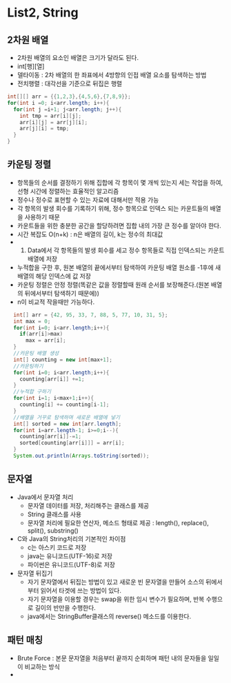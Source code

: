 # List2, String
## 2차원 배열
- 2차원 배열의 요소인 배열은 크기가 달라도 된다.
- int[행][열]
- 델타이동 : 2차 배열의 한 좌표에서 4방향의 인접 배열 요소를 탐색하는 방법
- 전치행렬 : 대각선을 기준으로 뒤집은 행렬
```Java
int[][] arr = {{1,2,3},{4,5,6},{7,8,9}};
for(int i =0; i<arr.length; i++){
  for(int j =i+1; j<arr.length; j++){
    int tmp = arr[i][j];
    arr[i][j] = arr[j][i];
    arr[j][i] = tmp;
  }
}
```
## 카운팅 정렬
- 항목들의 순서를 결정하기 위해 집합에 각 항목이 몇 개씩 있는지 세는 작업을 하여, 선형 시간에 정렬하는 효율적인 알고리즘
- 정수나 정수로 표현할 수 있는 자료에 대해서만 적용 가능
- 각 항목의 발생 회수를 기록하기 위해, 정수 항목으로 인덱스 되는 카운트들의 배열을 사용하기 때문
- 카운트들을 위한 충분한 공간을 할당하려면 집합 내의 가장 큰 정수를 알아야 한다.
- 시간 복잡도 O(n+k) : n은 배열의 길이, k는 정수의 최대값
- 1. Data에서 각 항목들의 발생 회수를 세고 정수 항목들로 직접 인덱스되는 카운트 배열에 저장
- 누적합을 구한 후, 원본 배열의 끝에서부터 탐색하여 카운팅 배열 원소를 -1후에 새 배열의 해당 인덱스에 값 저장
- 카운팅 정렬은 안정 정렬(똑같은 값을 정렬할때 원래 순서를 보장해준다.(원본 배열의 뒤에서부터 탐색하기 때문에))
- n이 비교적 작을때만 가능하다.
```Java
  int[] arr = {42, 95, 33, 7, 88, 5, 77, 10, 31, 5};
  int max = 0;
  for(int i=0; i<arr.length;i++){
    if(arr[i]>max)
      max = arr[i];
  }
  //카운팅 배열 생성
  int[] counting = new int[max+1];
  //카운팅하기
  for(int i=0; i<arr.length;i++){
    counting[arr[i]] +=1;
  }
  //누적합 구하기
  for(int i=1; i<max+1;i++){
    counting[i] += counting[i-1];
  }
  //배열을 거꾸로 탐색하며 새로운 배열에 넣기
  int[] sorted = new int[arr.length];
  for(int i=arr.length-1; i>=0;i--){
    counting[arr[i]]-=1;
    sorted[counting[arr[i]]] = arr[i];
  }
  System.out.println(Arrays.toString(sorted));
```

## 문자열
- Java에서 문자열 처리
  - 문자열 데이터를 저장, 처리해주는 클래스를 제공
  - String 클래스를 사용
  - 문자열 처리에 필요한 연산자, 메소드 형태로 제공 : length(), replace(), split(), substring()
- C와 Java의 String처리의 기본적인 차이점
  - c는 아스키 코드로 저장
  - java는 유니코드(UTF-16)로 저장
  - 파이썬은 유니코드(UTF-8)로 저장
- 문자열 뒤집기
  - 자기 문자열에서 뒤집는 방법이 있고 새로운 빈 문자열을 만들어 소스의 뒤에서부터 읽어서 타겟에 쓰는 방법이 있다.
  - 자기 문자열을 이용할 경우는 swap을 위한 임시 변수가 필요하며, 반복 수행으로 길이의 반만을 수행한다.
  - java에서는 StringBuffer클래스의 reverse() 메소드를 이용한다.

## 패턴 매칭
- Brute Force : 본문 문자열을 처음부터 끝까지 순회하며 패턴 내의 문자들을 일일이 비교하는 방식
- 
